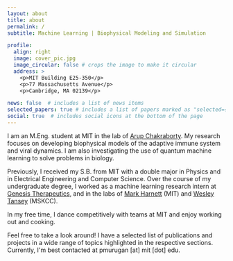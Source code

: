 ```yaml
---
layout: about
title: about
permalink: /
subtitle: Machine Learning | Biophysical Modeling and Simulation

profile:
  align: right
  image: cover_pic.jpg
  image_circular: false # crops the image to make it circular
  address: >
    <p>MIT Building E25-350</p>
    <p>77 Massachusetts Avenue</p>
    <p>Cambridge, MA 02139</p>

news: false  # includes a list of news items
selected_papers: true # includes a list of papers marked as "selected={true}"
social: true  # includes social icons at the bottom of the page
---
```


I am an M.Eng. student at MIT in the lab of [Arup Chakraborty](http://chakrabortygroup.scripts.mit.edu/). 
My research focuses on developing biophysical models of the adaptive immune system and viral dynamics. I am also investigating the use of quantum machine learning to solve problems in biology.

Previously, I received my S.B. from MIT with a double major in Physics and in Electrical Engineering and Computer Science. Over the course of my undergraduate degree, I worked as a machine learning research intern at [Genesis Therapeutics](https://www.genesistherapeutics.ai/), 
and in the labs of [Mark Harnett](https://www.markharnett.org/) (MIT) and [Wesley Tansey](https://www.mskcc.org/research-areas/labs/wesley-tansey) (MSKCC).

In my free time, I dance competitively with teams at MIT and enjoy working out and cooking.

Feel free to take a look around! I have a selected list of publications and projects in a wide range of topics highlighted in the respective sections. Currently, I'm best contacted at pmurugan [at] mit [dot] edu.
